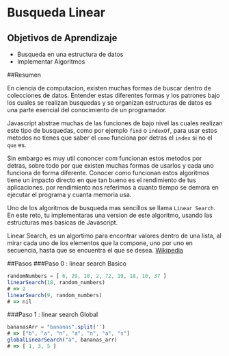 # Busqueda Linear

## Objetivos de Aprendizaje

* Busqueda en una estructura de datos
* Implementar Algoritmos

##Resumen

En ciencia de computacion, existen muchas formas de buscar dentro de colecciones de datos. Entender estas diferentes formas y los patrones bajo los cuales se realizan busquedas y se organizan estructuras de datos es una parte esencial del conocimiento de un programador.

Javascript abstrae muchas de las funciones de bajo nivel las cuales realizan este tipo de busquedas, como por ejemplo `find` o `indexOf`, para usar estos metodos no tienes que saber el `como` funciona por detras el `index` si no el `que` es.

Sin embargo es muy util cononcer com funcionan estos metodos por detras, sobre todo por que existen muchas formas de usarlos y cada uno funciona de forma diferente. Conocer como funcionan estos algoritmos tiene un impacto directo en que tan bueno es el rendimiento de tus aplicaciones. por rendimiento nos referimos a cuanto tiempo se demora en ejecutar el programa y cuanta memoria usa.

Uno de los algoritmos de busqueda mas sencillos se llama `Linear Search`. En este reto, tu implementaras una version de este algoritmo, usando las estructuras mas basicas de Javascript.

Linear Search, es un algortimo para encontrar valores dentro de una lista, al mirar cada uno de los elementos que la compone, uno por uno en secuencia, hasta que se encuentra el que se desea. [Wikipedia](http://en.wikipedia.org/wiki/Linear_search)


##Pasos
###Paso 0 : linear search Basico



```js
randomNumbers = [ 6, 29, 18, 2, 72, 19, 18, 10, 37 ]
linearSearch(18, random_numbers)
# => 2
linearSearch(9, random_numbers)
# => nil
```


###Paso 1 : linear search Global


```js
bananasArr = "bananas".split('')
# => ["b", "a", "n", "a", "n", "a", "s"]
globalLinearSearch("a", bananas_arr)
# => [ 1, 3, 5 ]
```
